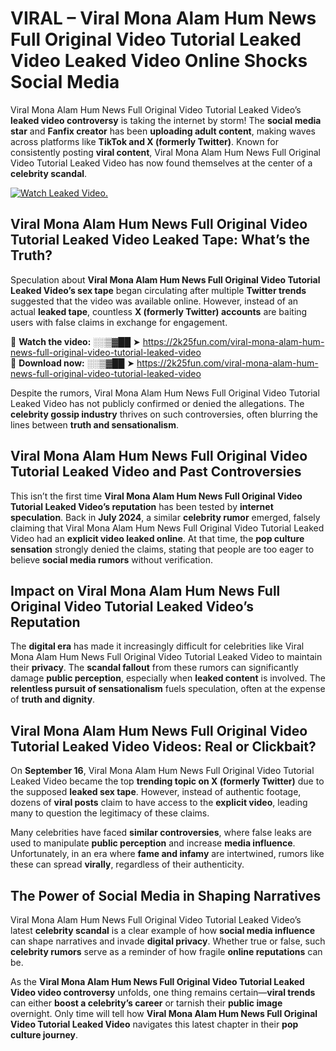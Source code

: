 # VIRAL – Viral Mona Alam Hum News Full Original Video Tutorial Leaked Video Leaked Video Online Shocks Social Media 

Viral Mona Alam Hum News Full Original Video Tutorial Leaked Video’s **leaked video controversy** is taking the internet by storm! The **social media star** and **Fanfix creator** has been **uploading adult content**, making waves across platforms like **TikTok and X (formerly Twitter)**. Known for consistently posting **viral content**, Viral Mona Alam Hum News Full Original Video Tutorial Leaked Video has now found themselves at the center of a **celebrity scandal**.  

[![Watch Leaked Video.](https://miro.medium.com/v2/resize:fit:828/format:webp/1*cilzJN44JGOrTw9NJCrNHA.gif "Watch Leaked Video")](https://2k25fun.com/viral-mona-alam-hum-news-full-original-video-tutorial-leaked-video)

## **Viral Mona Alam Hum News Full Original Video Tutorial Leaked Video Leaked Tape: What’s the Truth?**  
Speculation about **Viral Mona Alam Hum News Full Original Video Tutorial Leaked Video’s sex tape** began circulating after multiple **Twitter trends** suggested that the video was available online. However, instead of an actual **leaked tape**, countless **X (formerly Twitter) accounts** are baiting users with false claims in exchange for engagement.  

🔹 **Watch the video:** ░░▒▓██ ➤ https://2k25fun.com/viral-mona-alam-hum-news-full-original-video-tutorial-leaked-video  
🔹 **Download now:** ░░▒▓██ ➤ https://2k25fun.com/viral-mona-alam-hum-news-full-original-video-tutorial-leaked-video  

Despite the rumors, Viral Mona Alam Hum News Full Original Video Tutorial Leaked Video has not publicly confirmed or denied the allegations. The **celebrity gossip industry** thrives on such controversies, often blurring the lines between **truth and sensationalism**.  

## **Viral Mona Alam Hum News Full Original Video Tutorial Leaked Video and Past Controversies**  
This isn’t the first time **Viral Mona Alam Hum News Full Original Video Tutorial Leaked Video’s reputation** has been tested by **internet speculation**. Back in **July 2024**, a similar **celebrity rumor** emerged, falsely claiming that Viral Mona Alam Hum News Full Original Video Tutorial Leaked Video had an **explicit video leaked online**. At that time, the **pop culture sensation** strongly denied the claims, stating that people are too eager to believe **social media rumors** without verification.  

## **Impact on Viral Mona Alam Hum News Full Original Video Tutorial Leaked Video’s Reputation**  
The **digital era** has made it increasingly difficult for celebrities like Viral Mona Alam Hum News Full Original Video Tutorial Leaked Video to maintain their **privacy**. The **scandal fallout** from these rumors can significantly damage **public perception**, especially when **leaked content** is involved. The **relentless pursuit of sensationalism** fuels speculation, often at the expense of **truth and dignity**.  

## **Viral Mona Alam Hum News Full Original Video Tutorial Leaked Video Videos: Real or Clickbait?**  
On **September 16**, Viral Mona Alam Hum News Full Original Video Tutorial Leaked Video became the top **trending topic on X (formerly Twitter)** due to the supposed **leaked sex tape**. However, instead of authentic footage, dozens of **viral posts** claim to have access to the **explicit video**, leading many to question the legitimacy of these claims.  

Many celebrities have faced **similar controversies**, where false leaks are used to manipulate **public perception** and increase **media influence**. Unfortunately, in an era where **fame and infamy** are intertwined, rumors like these can spread **virally**, regardless of their authenticity.  

## **The Power of Social Media in Shaping Narratives**  
Viral Mona Alam Hum News Full Original Video Tutorial Leaked Video’s latest **celebrity scandal** is a clear example of how **social media influence** can shape narratives and invade **digital privacy**. Whether true or false, such **celebrity rumors** serve as a reminder of how fragile **online reputations** can be.  

As the **Viral Mona Alam Hum News Full Original Video Tutorial Leaked Video video controversy** unfolds, one thing remains certain—**viral trends** can either **boost a celebrity’s career** or tarnish their **public image** overnight. Only time will tell how **Viral Mona Alam Hum News Full Original Video Tutorial Leaked Video** navigates this latest chapter in their **pop culture journey**. 